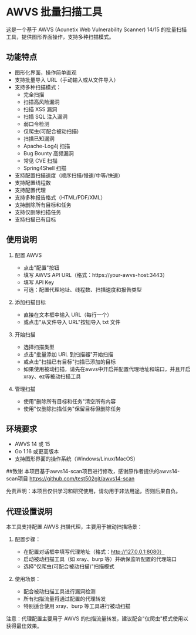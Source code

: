 # AWVS 批量扫描工具

这是一个基于 AWVS (Acunetix Web Vulnerability Scanner) 14/15 的批量扫描工具，提供图形界面操作，支持多种扫描模式。

## 功能特点

- 图形化界面，操作简单直观
- 支持批量导入 URL（手动输入或从文件导入）
- 支持多种扫描模式：
  - 完全扫描
  - 扫描高风险漏洞
  - 扫描 XSS 漏洞
  - 扫描 SQL 注入漏洞
  - 弱口令检测
  - 仅爬虫(可配合被动扫描)
  - 扫描已知漏洞
  - Apache-Log4j 扫描
  - Bug Bounty 高频漏洞
  - 常见 CVE 扫描
  - Spring4Shell 扫描
- 支持配置扫描速度（顺序扫描/慢速/中等/快速）
- 支持配置线程数
- 支持配置代理
- 支持多种报告格式（HTML/PDF/XML）
- 支持删除所有目标和任务
- 支持仅删除扫描任务
- 支持扫描已有目标

## 使用说明

1. 配置 AWVS
   - 点击"配置"按钮
   - 填写 AWVS API URL（格式：https://your-awvs-host:3443）
   - 填写 API Key
   - 可选：配置代理地址、线程数、扫描速度和报告类型

2. 添加扫描目标
   - 直接在文本框中输入 URL（每行一个）
   - 或点击"从文件导入 URL"按钮导入 txt 文件

3. 开始扫描
   - 选择扫描类型
   - 点击"批量添加 URL 到扫描器"开始扫描
   - 或点击"扫描已有目标"扫描已添加的目标
   - 如果使用被动扫描，请先在awvs中开启并配置代理地址和端口，并且开启xray、ez等被动扫描工具

4. 管理扫描
   - 使用"删除所有目标和任务"清空所有内容
   - 使用"仅删除扫描任务"保留目标但删除任务

## 环境要求

- AWVS 14 或 15
- Go 1.16 或更高版本
- 支持图形界面的操作系统（Windows/Linux/MacOS）

##致谢
本项目基于awvs14-scan项目进行修改，感谢原作者提供的awvs14-scan项目
https://github.com/test502git/awvs14-scan

免责声明：本项目仅供学习和研究使用，请勿用于非法用途，否则后果自负。

## 代理设置说明

本工具支持配置 AWVS 扫描代理，主要用于被动扫描场景：

1. 配置步骤：
   - 在配置对话框中填写代理地址（格式：http://127.0.0.1:8080）
   - 启动被动扫描工具（如 xray、burp 等）并确保监听配置的代理端口
   - 选择"仅爬虫(可配合被动扫描)"扫描模式

2. 使用场景：
   - 配合被动扫描工具进行漏洞检测
   - 所有扫描流量将通过配置的代理转发
   - 特别适合使用 xray、burp 等工具进行被动扫描

注意：代理配置主要用于 AWVS 的扫描流量转发，建议配合"仅爬虫"模式使用以获得最佳效果。
